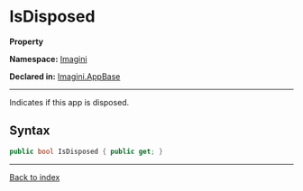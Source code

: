 # IsDisposed

**Property**

**Namespace:** [Imagini](Imagini.md)

**Declared in:** [Imagini.AppBase](Imagini.AppBase.md)

------



Indicates if this app is disposed.


## Syntax

```csharp
public bool IsDisposed { public get; }
```

------

[Back to index](index.md)
